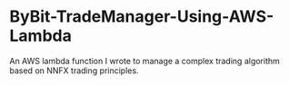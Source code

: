 # ByBit-TradeManager-Using-AWS-Lambda
An AWS lambda function I wrote to manage a complex trading algorithm based on NNFX trading principles.
